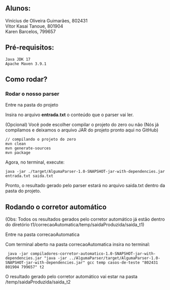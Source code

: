 ## Alunos:
Vinícius de Oliveira Guimarães, 802431<br>
Vitor Kasai Tanoue, 801904<br>
Karen Barcelos, 799657

## Pré-requisitos:
```
Java JDK 17
Apache Maven 3.9.1
```

## Como rodar?

### Rodar o nosso parser
Entre na pasta do projeto

Insira no arquivo **entrada.txt** o conteúdo que o parser vai ler.

(Opcional) Você pode escolher compilar o projeto do zero ou não (Nós já compilamos e deixamos o arquivo JAR do projeto pronto aqui no GitHub)
```
// compilando o projeto do zero
mvn clean
mvn generate-sources
mvn package
```

Agora, no terminal, execute:
```
java -jar ./target/AlgumaParser-1.0-SNAPSHOT-jar-with-dependencies.jar entrada.txt saida.txt
```
Pronto, o resultado gerado pelo parser estará no arquivo saida.txt dentro da pasta do projeto.

## Rodando o corretor automático
(Obs: Todos os resultados gerados pelo corretor automático já estão dentro do diretório t1/correcaoAutomatica/temp/saidaProduzida/saida_t1)

Entre na pasta correcaoAutomatica

Com terminal aberto na pasta correcaoAutomatica insira no terminal: <br>
```
 java -jar compiladores-corretor-automatico-1.0-SNAPSHOT-jar-with-dependencies.jar "java -jar ../AlgumaParser/target/AlgumaParser-1.0-SNAPSHOT-jar-with-dependencies.jar" gcc temp casos-de-teste "802431 801904 799657" t2
```

O resultado gerado pelo corretor automático vai estar na pasta /temp/saidaProduzida/saida_t2

